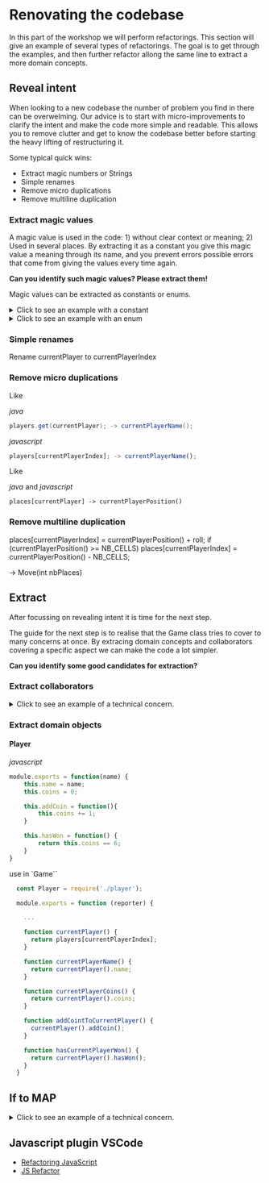 # Renovating the codebase

In this part of the workshop we will perform refactorings. This section will give an example of several types of refactorings. The goal is to get through the examples, and then further refactor allong the same line to extract a more domain concepts. 

## Reveal intent

When looking to a new codebase the number of problem you find in there can be overwelming. Our advice is to start with micro-improvements to clarify the intent and make the code more simple and readable. This allows you to remove clutter and get to know the codebase better before starting the heavy lifting of restructuring it. 

Some typical quick wins:

* Extract magic numbers or Strings
* Simple renames
* Remove micro duplications
* Remove multiline duplication

### Extract magic values

A magic value is used in the code: 1) without clear context or meaning; 2) Used in several places. By extracting it as a constant you give this magic value a meaning through its name, and you prevent errors possible errors that come from giving the values every time again.  

**Can you identify such magic values? Please extract them!**

Magic values can be extracted as constants or enums. 

<details>
  <summary>Click to see an example with a constant</summary>
  <p>
  
  A good example can be found in `if (places[currentPlayer] > 11) places[currentPlayer] = places[currentPlayer] - 12;`. It is not immediatly obvious what the 11 and 12 stand for in this statement. 

  Studying the code in more details will reveal that they are connected to the number of cells on your gameboard which is 12. The `> 11` has the same meaning and can be easily replaced by `>= 12` to simplify the extraction of a constant. This leads to:

*Java* 
```java

public class Game {
    public static final int NUMBER_OF_CELLS = 12;

...

```

And the if construct itself changes to: 

```java

if (places[currentPlayer] >= NUMBER_OF_CELLS) places[currentPlayer] = places[currentPlayer] - NUMBER_OF_CELLS;

```

Be sure to run your tests at this point, and to commit the code of they succeed!  

*Javascript* 


  </p>
</details>

<details>
  <summary>Click to see an example with an enum</summary>
  <p>

  A good example to extract in an enum are `"Pop", "Science", "Sports", "Rock"`. These values are possible values for the question category.

  *Java*

  In IntelliJ you can extract these values as constants first (using the IDE provided constant extraction) leading to:

  ```java
public static final String POP = "Pop";
public static final String SCIENCE = "Science";
public static final String SPORTS = "Sports";
public static final String ROCK = "Rock";
  ```

  Then you can extract a delegate (using the IDE provided delegate extraction), selecting the four constants and ticking extract as enum.

```java

public enum Category {
    POP("Pop"), SCIENCE("Science"), SPORTS("Sports"), ROCK("Rock");
    private String value;

    public String getValue() {
        return value;
    }

    Category(String value) {
        this.value = value;
    }
}

```

And an example of the usage then becomes
```java
		if (places[currentPlayer] == 0) return Category.POP;
```

**With this the tests still fail. Can you spot why?**

  *javascript*

  ```javascript
  module.exports = Object.freeze({
    "POP": "Pop",
    "SCIENCE": "Science",
    "SPORTS": "Sports",
    "ROCK": "Rock"
  });
  ```
  
  </p>
</details>


### Simple renames

Rename currentPlayer to currentPlayerIndex

### Remove micro duplications

Like 

*java*
```java
players.get(currentPlayer); -> currentPlayerName();
```

*javascript*

```javascript
players[currentPlayerIndex]; -> currentPlayerName();
```

Like

*java* and *javascript*

```
places[currentPlayer] -> currentPlayerPosition()
```

### Remove multiline duplication

places[currentPlayerIndex] = currentPlayerPosition() + roll;
if (currentPlayerPosition() >= NB_CELLS) places[currentPlayerIndex] = currentPlayerPosition() - NB_CELLS;

-> Move(int nbPlaces)

## Extract 

After focussing on revealing intent it is time for the next step.

The guide for the next step is to realise that the Game class tries to cover to many concerns at once. By extracing domain concepts and collaborators covering a specific aspect we can make the code a lot simpler. 

**Can you identify some good candidates for extraction?**

### Extract collaborators 

<details>
  <summary>Click to see an example of a technical concern. </summary>
  <p>
    
  Everywhere in the code the output is written directly to the console (System.out in Java). This makes it hard in our test (remember the setOut in the Golden Master), but also makes it pretty to use this in the context of a website or mobile application. Extracting a reporter that reports about what happens in the game would be a big step forward. 
  
  The first step towards a reporter is to extract the System.out in a method. 
  
  *java*

  ```java
    private void report(String message) {
        System.out.println(message);
    }
  ```

  *javascript*

  ```javascript
  function report(message) {
		console.log(message);
	}
  ```
  
  The next step is to create a Reporter class and move the method there. 
  
*Java*

  ```java
    public class Reporter {
      public Reporter() {
      }

      void report(String message) {
          System.out.println(message);
      }
    }
  ```

*javascript*

```javascript
module.exports = {
    report: function(message) {
        console.log(message);
    }
}
```
  
  And everywhere in the code you will find: 
  
  ```java
    reporter.report(...);
  ```
  
  Next we ensure the dependencies are properly injected: 
  
  ```java 
    public class Reporter {

      private PrintStream stream;

      public Reporter(PrintStream stream) {
          this.stream = stream;
      }
    ...
    
    }
  ```  
  
  And in the game class.
  
 *java* 
  ```java  
    public class Game {

    ...

    private final Reporter reporter;

   ...

    public Game(Reporter reporter) {
        ...
        this.reporter = reporter;
    }
    ...
    
    }
  ```
  
 *javascript*

 ```javascript
 module.exports = function (reporter) {
   ....

  function report(message) {
		reporter.report(message);
	}
 }
 ```
  
  </p>
</details>

### Extract domain objects

#### Player

*javascript*

```javascript
module.exports = function(name) {
    this.name = name;
    this.coins = 0;

    this.addCoin = function(){
        this.coins += 1;
    }

    this.hasWon = function() {
        return this.coins == 6;
    }
}
```

use in `Game``

```javascript
  const Player = require('./player');

  module.exports = function (reporter) {

    ...

    function currentPlayer() {
      return players[currentPlayerIndex];
    }

    function currentPlayerName() {
      return currentPlayer().name;
    }

    function currentPlayerCoins() {
      return currentPlayer().coins;
    }

    function addCointToCurrentPlayer() {
      currentPlayer().addCoin();
    }

    function hasCurrentPlayerWon() {
      return currentPlayer().hasWon();
    }
  }
```

## If to MAP

<details>
  <summary>Click to see an example of a technical concern. </summary>
  <p>

*javascript*

```javascript
    const categoryForPosition = new Map();
    categoryForPosition.set(0, Category.POP);
    categoryForPosition.set(1, Category.SCIENCE);
    categoryForPosition.set(2, Category.SPORTS);
    categoryForPosition.set(3, Category.ROCK);

    var currentCategory = function () {
        const nbCategories = Object.keys(Category).length;
        const scaledPosition = places[currentPlayerIndex] % nbCategories;
        return categoryForPosition.get(scaledPosition);
    };
```

you can also replace the Map with an algorithm.

```javascritp
  var currentCategory = function () {
		const nbCategories = Object.keys(Category).length;
		const scaledPosition = places[currentPlayerIndex] % nbCategories
		return Category[Object.keys(Category)[scaledPosition]];
	};
```

  </p>
</details>


## Javascript plugin VSCode

- [Refactoring JavaScript](https://code.visualstudio.com/docs/editor/refactoring)
- [JS Refactor](https://marketplace.visualstudio.com/items?itemName=cmstead.jsrefactor)








